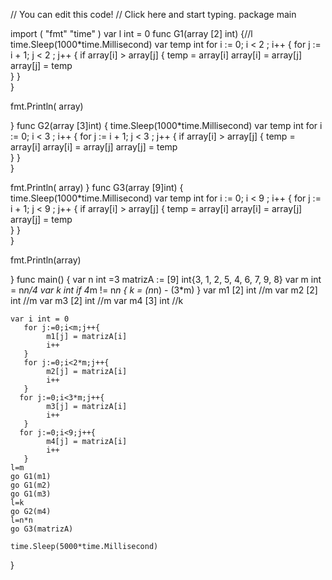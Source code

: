 // You can edit this code!
// Click here and start typing.
package main

import (
"fmt"
"time"
)
var l int = 0
func G1(array [2] int) {//l
  time.Sleep(1000*time.Millisecond)
  var temp int
    for i := 0; i < 2 ; i++ {
                 for j := i + 1; j < 2 ; j++ {
                      if array[i] > array[j] {
                                  temp = array[i]
                                  array[i] = array[j]
                                  array[j] = temp  
                  	 }
                  }         
         } 
  
  fmt.Println( array)
  
}
func G2(array [3]int) {
  time.Sleep(1000*time.Millisecond)
  var temp int
    for i := 0; i < 3 ; i++ {
                 for j := i + 1; j < 3 ; j++ {
                      if array[i] > array[j] {
                                  temp = array[i]
                                  array[i] = array[j]
                                  array[j] = temp  
                  	 }
                  }         
         } 
  
  fmt.Println( array)
}
func G3(array [9]int) {
time.Sleep(1000*time.Millisecond)
  var temp int
    for i := 0; i < 9 ; i++ {
                 for j := i + 1; j < 9 ; j++ {
                      if array[i] > array[j] {
                                  temp = array[i]
                                  array[i] = array[j]
                                  array[j] = temp  
                  	 }
                  }         
         } 
  
  fmt.Println(array)
  
}
func main() {
	var n int =3
	matrizA := [9] int{3, 1, 2, 5, 4, 6, 7, 9, 8}
	var m int = n*n/4
	var k int
	if 4*m != n*n {
		k = (n*n) - (3*m)
	}
	var m1 [2] int //m
	var m2 [2] int //m
	var m3 [2] int //m
	var m4 [3] int //k
	
	var i int = 0
	   for j:=0;i<m;j++{
	        m1[j] = matrizA[i]
	        i++
	   }
	   for j:=0;i<2*m;j++{
	        m2[j] = matrizA[i]
	        i++
	   }
	  for j:=0;i<3*m;j++{
	        m3[j] = matrizA[i]
	        i++
	   }
	  for j:=0;i<9;j++{
	        m4[j] = matrizA[i]
	        i++
	   }
	l=m
	go G1(m1)
	go G1(m2)
	go G1(m3)
	l=k
	go G2(m4)
	l=n*n
	go G3(matrizA)
	
	time.Sleep(5000*time.Millisecond)
	
}
